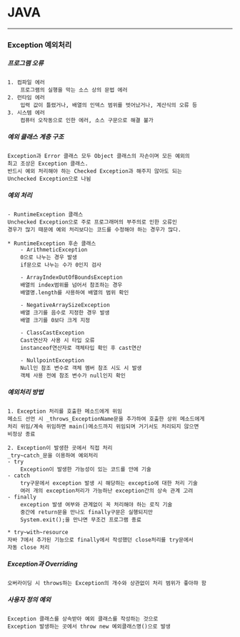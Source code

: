 

# JAVA
___________________________________________________________________________________________________________________________________________________________________________________
### Exception 예외처리

##### 프로그램 오류

	1. 컴파일 에러
		프로그램의 실행을 막는 소스 상의 문법 에러
	2. 런타임 에러
		입력 값이 틀렸거나, 배열의 인덱스 범위를 벗어났거나, 계산식의 오류 등
	3. 시스템 에러
		컴퓨터 오작동으로 인한 에러, 소스 구문으로 해결 불가
		
##### 예외 클래스 계층 구조

	Exception과 Error 클래스 모두 Object 클래스의 자손이며 모든 예외의
	최고 조상은 Exception 클래스.
	반드시 예외 처리해야 하는 Checked Exception과 해주지 않아도 되는
	Unchecked Exception으로 나뉨
	
##### 예외 처리

	- RuntimeException 클래스
	Unchecked Exception으로 주로 프로그래머의 부주의로 인한 오류인
	경우가 많기 때문에 예외 처리보다는 코드를 수정해야 하는 경우가 많다.
	
	* RuntimeException 후손 클래스
		- ArithmeticException
		0으로 나누는 경우 발생
		if문으로 나누는 수가 0인지 검사
		
		- ArrayIndexOutOfBoundsException
		배열의 index범위를 넘어서 참조하는 경우
		배열명.length를 사용하여 배열의 범위 확인
		
		- NegativeArraySizeException
		배열 크기를 음수로 지정한 경우 발생
		배열 크기를 0보다 크게 지정
		
		- ClassCastException
		Cast연산자 사용 시 타입 오류 
		instanceof연산자로 객체타입 확인 후 cast연산
		
		- NullpointException
		Null인 참조 변수로 객체 멤버 참조 시도 시 발생
		객체 사용 전에 참조 변수가 null인지 확인
		
##### 예외처리 방법

	1. Exception 처리를 호출한 메소드에게 위임
	메소드 선언 시 _throws_ExceptionName문을 추가하여 호출한 상위 메소드에게
	처리 위임/계속 위임하면 main()메소드까지 위임되며 거기서도 처리되지 않으면 
	비정상 종료
	
	2. Exception이 발생한 곳에서 직접 처리
	_try~catch_문을 이용하여 예외처리
	- try
		Exception이 발생한 가능성이 있는 코드를 안에 기술 
	- catch
		try구문에서 exception 발생 시 해당하는 exceptio에 대한 처리 기술
		여러 개의 exception처리가 가능하난 exception간의 상속 관계 고려
	- finally
		exception 발생 여부와 관계없이 꼭 처리해야 하는 로직 기술
		중간에 return문을 만나도 finally구문은 실행되지만 
		System.exit();을 만나면 무조건 프로그램 종료
		
	* try~with~resource
	자바 7에서 추가된 기능으로 finally에서 작성했던 close처리를 try문에서
	자동 close 처리
	
##### Exception과 Overriding

	오버라이딩 시 throws하는 Exception의 개수와 상관없이 처리 범위가 좋아햐 함

##### 사용자 정의 예외

	Exception 클래스를 상속받아 예외 클래스를 작성하는 것으로 
	Exception 발생하는 곳에서 throw new 예외클래스명()으로 발생







	
